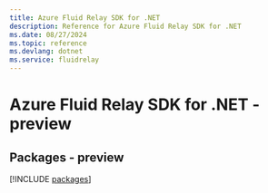 ```yaml
---
title: Azure Fluid Relay SDK for .NET
description: Reference for Azure Fluid Relay SDK for .NET
ms.date: 08/27/2024
ms.topic: reference
ms.devlang: dotnet
ms.service: fluidrelay
---
```

# Azure Fluid Relay SDK for .NET - preview
## Packages - preview
[!INCLUDE [packages](fluid-relay-index.md)]